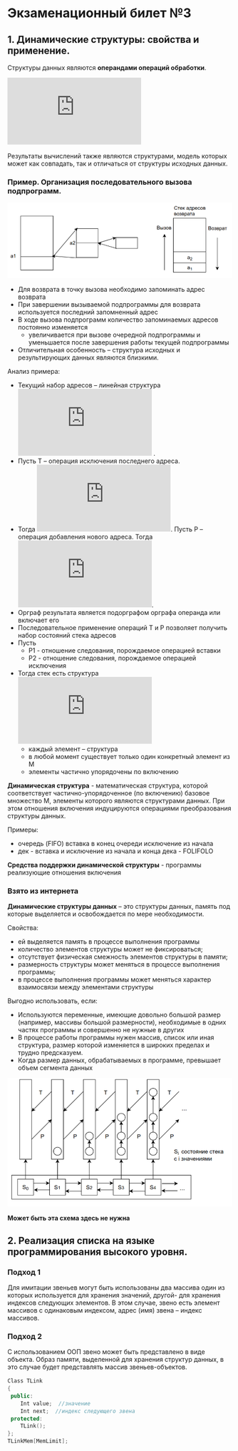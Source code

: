 # Экзаменационный билет №3

## 1. Динамические структуры: свойства и применение.

Структуры данных являются **операндами операций обработки**.

<!-- CORRECT KATEX MATRIX BUT NOT SHOWN ON GITHUB OR IN PRESENTATION
$$ab^T = \begin{pmatrix}
a_{1}\\
a_{2}\\         
\vdots\\
a_{n}
\end{pmatrix} * (b_1 \dots b_m) = \begin{pmatrix}
c_{11} & \dots & c_{1m}\\
& \dots\\
c_{n1} & \dots & c_{nm}
\end{pmatrix} = c$$ -->

<!-- WORKS FOR PRESENTATIONS -->

![](https://latex.codecogs.com/svg.latex?%5Clarge%20ab%5ET%20%3D%20%5Cbegin%7Bpmatrix%7D%20a_%7B1%7D%5C%5C%20a_%7B2%7D%5C%5C%20%5Cvdots%5C%5C%20a_%7Bn%7D%20%5Cend%7Bpmatrix%7D%20*%20%28b_1%20%5Cdots%20b_m%29%20%3D%20%5Cbegin%7Bpmatrix%7D%20c_%7B11%7D%20%26%20%5Cdots%20%26%20c_%7B1m%7D%5C%5C%20%26%20%5Cdots%5C%5C%20c_%7Bn1%7D%20%26%20%5Cdots%20%26%20c_%7Bnm%7D%20%5Cend%7Bpmatrix%7D%20%3D%20c)

Результаты вычислений также являются структурами, модель которых может как совпадать, так и отличаться от структуры исходных данных.

### Пример. Организация последовательного вызова подпрограмм.

![](../pictures/ticket03-2.png)

- Для возврата в точку вызова необходимо запоминать адрес возврата
- При завершении вызываемой подпрограммы для возврата используется последний запомненный адрес
- В ходе вызова подпрограмм количество запоминаемых адресов постоянно изменяется
  - увеличивается при вызове очередной подпрограммы и уменьшается после завершения работы текущей подпрограммы
- Отличительная особенность – структура исходных и результирующих данных являются близкими.

Анализ примера:

- Текущий набор адресов – линейная структура ![](https://latex.codecogs.com/svg.latex?%5Clarge%20S_n%3D%28a_1%20a_2%20%5Cdots%20a_n%29) <!-- $S_n=(a_1 a_2 … a_n)$ -->.
- Пусть T – операция исключения последнего адреса.
- Тогда ![](https://latex.codecogs.com/svg.latex?%5Clarge%20T%28a_1%2C%20a_2%2C%20%5Cdots%2Ca_n%2C%20a_%7Bn%20&plus;%201%7D%29%20%3D%20%28a_1%2C%20a_2%2C%20%5Cdots%2C%20a_n%29). Пусть P – операция добавления нового адреса. Тогда ![](https://latex.codecogs.com/svg.latex?%5Clarge%20P%28a_%7Bn&plus;1%7D%3B%20%28a_1%2C%20a_2%2C%20%5Cdots%2C%20a_n%29%29%20%3D%20%28a_1%2C%20a_2%2C%20%5Cdots%2C%20a_n%2C%20a_%7Bn%20&plus;%201%7D%29).
- Орграф результата является подорграфом орграфа операнда или включает его
- Последовательное применение операций T и P позволяет получить набор состояний стека адресов
- Пусть
  - P1 - отношение следования, порождаемое операцией вставки
  - P2 - отношение следования, порождаемое операцией исключения
- Тогда стек есть структура ![](https://latex.codecogs.com/svg.latex?%5Clarge%20S%20%3D%20%28M_i%2CP_1%2C%20P_2%29)
  - каждый элемент – структура
  - в любой момент существует только один конкретный элемент из M
  - элементы частично упорядочены по включению

**Динамическая структура** - математическая структура, которой соответствует частично-упорядоченное (по включению) базовое множество M, элементы которого являются структурами данных. При этом отношения включения индуцируются операциями преобразования структуры данных.

Примеры:

- очередь (FIFO) вставка в конец очереди исключение из начала
- дек - вставка и исключение из начала и конца дека - FOLIFOLO

**Средства поддержки динамической структуры** - программы реализующие отношения включения

### Взято из интернета

**Динамические структуры данных** – это структуры данных, память под которые выделяется и освобождается по мере необходимости.

Свойства:

- ей выделяется память в процессе выполнения программы
- количество элементов структуры может не фиксироваться;
- отсутствует физическая смежность элементов структуры в памяти;
- размерность структуры может меняться в процессе выполнения программы;
- в процессе выполнения программы может меняться характер взаимосвязи между элементами структуры

Выгодно использовать, если:

- Используются переменные, имеющие довольно большой размер (например, массивы большой размерности), необходимые в одних частях программы и совершенно не нужные в других
- В процессе работы программы нужен массив, список или иная структура, размер которой изменяется в широких пределах и трудно предсказуем.
- Когда размер данных, обрабатываемых в программе, превышает объем сегмента данных

![](../pictures/ticket03-3.png)

**Может быть эта схема здесь не нужна**

## 2. Реализация списка на языке программирования высокого уровня.

### Подход 1

Для имитации звеньев могут быть использованы два массива один из которых используется для хранения значений, другой- для хранения индексов следующих элементов. В этом случае, звено есть элемент массивов с одинаковым индексом, адрес (имя) звена – индекс массивов.

### Подход 2

С использованием ООП звено может быть представлено в виде объекта. Образ памяти, выделенной для хранения структур данных, в это случае будет представлять массив звеньев-объектов.

```C++
Class TLink
{
 public:
    Int value;  //значение
    Int next;  //индекс следующего звена
 protected:
    TLink();
};
TLinkMem[MemLimit];
```
